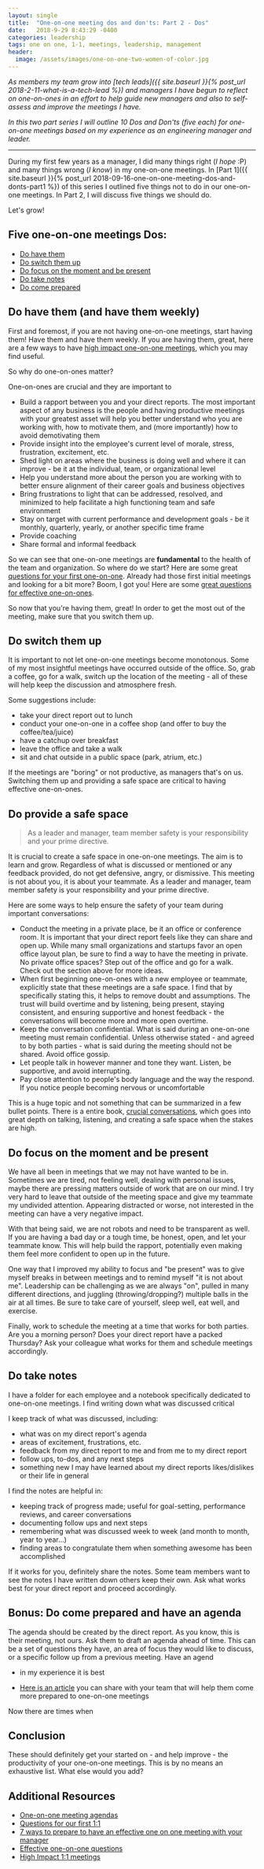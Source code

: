 ```yaml
---
layout: single
title:  "One-on-one meeting dos and don'ts: Part 2 - Dos"
date:   2018-9-29 8:43:29 -0400
categories: leadership
tags: one on one, 1-1, meetings, leadership, management
header:
  image: /assets/images/one-on-one-two-women-of-color.jpg
---
```

*As members my team grow into [tech leads]({{ site.baseurl }}{% post_url 2018-2-11-what-is-a-tech-lead %}) and managers I have begun to reflect on one-on-ones in an effort to help guide new managers and also to self-assess and improve the meetings I have.*

*In this two part series I will outline 10 Dos and Don'ts (five each) for one-on-one meetings based on my experience as an engineering manager and leader.*

---
During my first few years as a manager, I did many things right (_I hope_ :P) and many things wrong (_I know_) in my one-on-one meetings. In [Part 1]({{ site.baseurl }}{% post_url 2018-09-16-one-on-one-meeting-dos-and-donts-part1 %}) of this series I outlined five things not to do in our one-on-one meetings. In Part 2, I will discuss five things we should do.

Let's grow!
## Five one-on-one meetings Dos:
- [Do have them](#do-have-them)
- [Do switch them up](#do-switch-them-up)
- [Do focus on the moment and be present](#do-focus-on-the-moment-and-be-present)
- [Do take notes](#do-take-notes)
- [Do come prepared](#do-come-prepared)

## Do have them (and have them weekly)
First and foremost, if you are not having one-on-one meetings, start having them! Have them and have them weekly. If you are having them, great, here are a few ways to have [high impact one-on-one meetings](https://www.intercom.com/blog/high-impact-one-to-one-meetings), which you may find useful.

So why do one-on-ones matter?

One-on-ones are crucial and they are important to
- Build a rapport between you and your direct reports.  The most important aspect of any business is the people and having productive meetings with your greatest asset will help you better understand who you are working with, how to motivate them, and (more importantly) how to avoid demotivating them
- Provide insight into the employee's current level of morale, stress, frustration, excitement, etc.
- Shed light on areas where the business is doing well and where it can improve - be it at the individual, team, or organizational level
- Help you understand more about the person you are working with to better ensure alignment of their career goals and business objectives
- Bring frustrations to light that can be addressed, resolved, and minimized to help facilitate a high functioning team and safe environment
- Stay on target with current performance and development goals - be it monthly, quarterly, yearly, or another specific time frame
- Provide coaching
- Share formal and informal feedback

So we can see that one-on-one meetings are **fundamental** to the health of the team and organization. So where do we start? Here are some great [questions for your first one-on-one](https://larahogan.me/blog/first-one-on-one-questions/). Already had those first initial meetings and looking for a bit more? Boom, I got you! Here are some [great questions for effective one-on-ones](https://a16z.com/2012/08/30/one-on-one/).

So now that you're having them, great! In order to get the most out of the meeting, make sure that you switch them up.

## Do switch them up
It is important to not let one-on-one meetings become monotonous.  Some of my most insightful meetings have occurred outside of the office.  So, grab a coffee, go for a walk, switch up the location of the meeting - all of these will help keep the discussion and atmosphere fresh.  

Some suggestions include:
- take your direct report out to lunch
- conduct your one-on-one in a coffee shop (and offer to buy the coffee/tea/juice)
- have a catchup over breakfast
- leave the office and take a walk
- sit and chat outside in a public space (park, atrium, etc.)

If the meetings are "boring" or not productive, as managers that's on us.  Switching them up and providing a safe space are critical to having effective one-on-ones.

## Do provide a safe space
> As a leader and manager, team member safety is your responsibility and your prime directive.  

It is crucial to create a safe space in one-on-one meetings. The aim is to learn and grow. Regardless of what is discussed or mentioned or any feedback provided, do not get defensive, angry, or dismissive. This meeting is not about you, it is about your teammate. As a leader and manager, team member safety is your responsibility and your prime directive.  

Here are some ways to help ensure the safety of your team during important conversations:
- Conduct the meeting in a private place, be it an office or conference room.  It is important that your direct report feels like they can share and open up.  While many small organizations and startups favor an open office layout plan, be sure to find a way to have the meeting in private.  No private office spaces?  Step out of the office and go for a walk.  Check out the section above for more ideas.
- When first beginning one-on-ones with a new employee or teammate, explicitly state that these meetings are a safe space. I find that by specifically stating this, it helps to remove doubt and assumptions. The trust will build overtime and by listening, being present, staying consistent, and ensuring supportive and honest feedback - the conversations will become more and more open overtime.
- Keep the conversation confidential.  What is said during an one-on-one meeting must remain confidential.  Unless otherwise stated - and agreed to by both parties - what is said during the meeting should not be shared.  Avoid office gossip.
- Let people talk in however manner and tone they want.  Listen, be supportive, and avoid interrupting.
- Pay close attention to people's body language and the way the respond. If you notice people becoming nervous or uncomfortable

This is a huge topic and not something that can be summarized in a few bullet points. There is a entire book, [crucial conversations](https://www.amazon.com/Crucial-Conversations-Talking-Stakes-Second/dp/1469266822), which goes into great depth on talking, listening, and creating a safe space when the stakes are high.

## Do focus on the moment and be present
We have all been in meetings that we may not have wanted to be in. Sometimes we are tired, not feeling well, dealing with personal issues, maybe there are pressing matters outside of work that are on our mind. I try very hard to leave that outside of the meeting space and give my teammate my undivided attention.  Appearing distracted or worse, not interested in the meeting can have a very negative impact.

With that being said, we are not robots and need to be transparent as well.  If you are having a bad day or a tough time, be honest, open, and let your teammate know. This will help build the rapport, potentially even making them feel more confident to open up in the future.

One way that I improved my ability to focus and "be present" was to give myself breaks in between meetings and to remind myself "it is not about me". Leadership can be challenging as we are always "on", pulled in many different directions, and juggling (throwing/dropping?) multiple balls in the air at all times.  Be sure to take care of yourself, sleep well, eat well, and exercise.  

Finally, work to schedule the meeting at a time that works for both parties. Are you a morning person? Does your direct report have a packed Thursday? Ask your colleague what works for them and schedule meetings accordingly.

## Do take notes
I have a folder for each employee and a notebook specifically dedicated to one-on-one meetings. I find writing down what was discussed critical

I keep track of what was discussed, including:
- what was on my direct report's agenda
- areas of excitement, frustrations, etc.
- feedback from my direct report to me and from me to my direct report
- follow ups, to-dos, and any next steps
- something new I may have learned about my direct reports likes/dislikes or their life in general

I find the notes are helpful in:
- keeping track of progress made; useful for goal-setting, performance reviews, and career conversations
- documenting follow ups and next steps
- remembering what was discussed week to week (and month to month, year to year...)
- finding areas to congratulate them when something awesome has been accomplished

If it works for you, definitely share the notes. Some team members want to see the notes I have written down others keep their own. Ask what works best for your direct report and proceed accordingly.

## Bonus: Do come prepared and have an agenda
The agenda should be created by the direct report.  As you know, this is their meeting, not ours.  Ask them to draft an agenda ahead of time.  This can be a set of questions they have, an area of focus they would like to discuss, or a specific follow up from a previous meeting. Have an agend
- in my experience it is best

- [Here is an article](https://blog.knowyourcompany.com/7-ways-to-prepare-to-have-an-effective-one-on-one-meeting-with-your-manager-3b7e083cb3bb) you can share with your team that will help them come more prepared to one-on-one meetings

Now there are times when

## Conclusion
These should definitely get your started on - and help improve - the productivity of your one-on-one meetings.  This is by no means an exhaustive list.  What else would you add?

## Additional Resources
- [One-on-one meeting agendas](https://getlighthouse.com/blog/one-on-one-meeting-agenda/)
- [Questions for our first 1:1](https://larahogan.me/blog/first-one-on-one-questions/)
- [7 ways to prepare to have an effective one on one meeting with your manager](https://blog.knowyourcompany.com/7-ways-to-prepare-to-have-an-effective-one-on-one-meeting-with-your-manager-3b7e083cb3bb)
- [Effective one-on-one questions](https://a16z.com/2012/08/30/one-on-one/)
- [High Impact 1:1 meetings](https://www.intercom.com/blog/high-impact-one-to-one-meetings)
